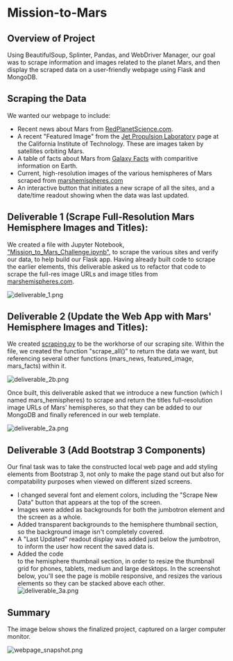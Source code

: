 # Mission-to-Mars

## Overview of Project

Using BeautifulSoup, Splinter, Pandas, and WebDriver Manager, our goal was to scrape information and images related to the planet Mars, and then display the scraped data on a user-friendly webpage using Flask and MongoDB.

## Scraping the Data

We wanted our webpage to include:
- Recent news about Mars from [RedPlanetScience.com](http://redplanetscience.com).
- A recent "Featured Image" from the [Jet Propulsion Laboratory](https://data-class-jpl-space.s3.amazonaws.com/JPL_Space/index.html) page at the California Institute of Technology.  These are images taken by satellites orbiting Mars.
- A table of facts about Mars from [Galaxy Facts](https://galaxyfacts-mars.com) with comparitive information on Earth.
- Current, high-resolution images of the various hemispheres of Mars scraped from [marshemispheres.com](http://marshemispheres.com)
- An interactive button that initiates a new scrape of all the sites, and a date/time readout showing when the data was last updated.

## Deliverable 1 (Scrape Full-Resolution Mars Hemisphere Images and Titles):

We created a file with Jupyter Notebook, ["Mission_to_Mars_Challenge.ipynb"](https://github.com/ZeroDarkHardy/Mission-to-Mars/blob/main/Mission_to_Mars_Challenge.ipynb), to scrape the various sites and verify our data, to help build our Flask app.  Having already built code to scrape the earlier elements, this deliverable asked us to refactor that code to scrape the full-res image URLs and image titles from [marshemispheres.com](http://marshemispheres.com).

![deliverable_1.png](https://github.com/ZeroDarkHardy/Mission-to-Mars/blob/main/resources/deliverable_1.png)

## Deliverable 2 (Update the Web App with Mars' Hemisphere Images and Titles):

We created [scraping.py](https://github.com/ZeroDarkHardy/Mission-to-Mars/blob/main/scraping.py) to be the workhorse of our scraping site.  Within the file, we created the function "scrape_all()" to return the data we want, but referencing several other functions (mars_news, featured_image, mars_facts) within it.  

![deliverable_2b.png](https://github.com/ZeroDarkHardy/Mission-to-Mars/blob/main/resources/deliverable_2b.png)

Once built, this deliverable asked that we introduce a new function (which I named mars_hemispheres) to scrape and return the titles full-resolution image URLs of Mars' hemispheres, so that they can be added to our MongoDB and finally referenced in our web template.

![deliverable_2a.png](https://github.com/ZeroDarkHardy/Mission-to-Mars/blob/main/resources/deliverable_2a.png)

## Deliverable 3 (Add Bootstrap 3 Components)

Our final task was to take the constructed local web page and add styling elements from Bootstrap 3, not only to make the page stand out but also for compatability purposes when viewed on different sized screens. 
- I changed several font and element colors, including the "Scrape New Data" button that appears at the top of the screen.
- Images were added as backgrounds for both the jumbotron element and the screen as a whole.
- Added transparent backgrounds to the hemisphere thumbnail section, so the background image isn't completely covered.
- A "Last Updated" readout display was added just below the jumbotron, to inform the user how recent the saved data is.
- Added the code <div class="col-xs-12 col-md-6 col-sm-4 col-lg-6"> to the hemisphere thumbnail section, in order to resize the thumbnail grid for phones, tablets, medium and large desktops.  In the screenshot below, you'll see the page is mobile responsive, and resizes the  various elements so they can be stacked above each other.
![deliverable_3a.png](https://github.com/ZeroDarkHardy/Mission-to-Mars/blob/main/resources/deliverable_3a.png)

## Summary

The image below shows the finalized project, captured on a larger computer monitor.

![webpage_snapshot.png](https://github.com/ZeroDarkHardy/Mission-to-Mars/blob/main/resources/webpage_snapshot.png)
